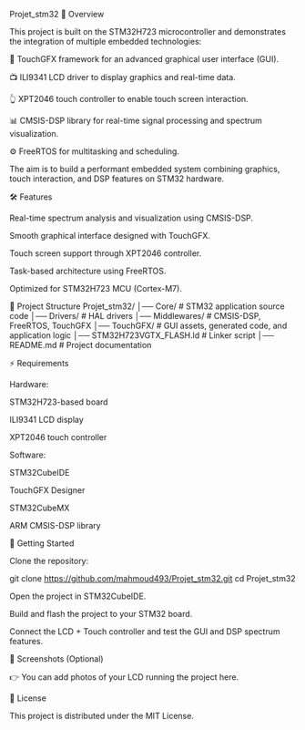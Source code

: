 Projet_stm32
📌 Overview

This project is built on the STM32H723 microcontroller and demonstrates the integration of multiple embedded technologies:

🎨 TouchGFX framework for an advanced graphical user interface (GUI).

📺 ILI9341 LCD driver to display graphics and real-time data.

👆 XPT2046 touch controller to enable touch screen interaction.

📊 CMSIS-DSP library for real-time signal processing and spectrum visualization.

⚙️ FreeRTOS for multitasking and scheduling.

The aim is to build a performant embedded system combining graphics, touch interaction, and DSP features on STM32 hardware.

🛠️ Features

Real-time spectrum analysis and visualization using CMSIS-DSP.

Smooth graphical interface designed with TouchGFX.

Touch screen support through XPT2046 controller.

Task-based architecture using FreeRTOS.

Optimized for STM32H723 MCU (Cortex-M7).

📂 Project Structure
Projet_stm32/
│── Core/           # STM32 application source code
│── Drivers/        # HAL drivers
│── Middlewares/    # CMSIS-DSP, FreeRTOS, TouchGFX
│── TouchGFX/       # GUI assets, generated code, and application logic
│── STM32H723VGTX_FLASH.ld   # Linker script
│── README.md       # Project documentation

⚡ Requirements

Hardware:

STM32H723-based board

ILI9341 LCD display

XPT2046 touch controller

Software:

STM32CubeIDE

TouchGFX Designer

STM32CubeMX

ARM CMSIS-DSP library

🚀 Getting Started

Clone the repository:

git clone https://github.com/mahmoud493/Projet_stm32.git
cd Projet_stm32


Open the project in STM32CubeIDE.

Build and flash the project to your STM32 board.

Connect the LCD + Touch controller and test the GUI and DSP spectrum features.

📸 Screenshots (Optional)

👉 You can add photos of your LCD running the project here.

📜 License

This project is distributed under the MIT License.
